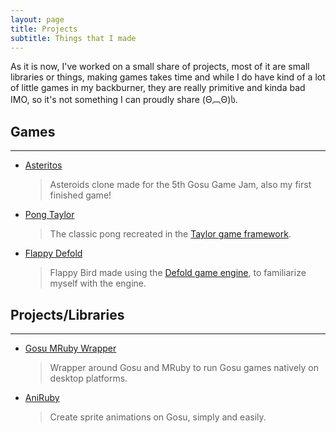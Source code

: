 ```yaml
---
layout: page
title: Projects
subtitle: Things that I made
---
```


As it is now, I've worked on a small share of projects, most of it are small libraries or things,
making games takes time and while I do have kind of a lot of little games in my backburner, they are
really primitive and kinda bad IMO, so it's not something I can proudly share (Θ︹Θ)ს.

## Games

---

- [Asteritos](https://chadow.itch.io/asteritos)
  > Asteroids clone made for the 5th Gosu Game Jam, also my first finished game! 
- [Pong Taylor](https://github.com/chadowo/pong-taylor)
  > The classic pong recreated in the [Taylor game framework](https://github.com/HellRok/Taylor).
- [Flappy Defold](https://chadow.itch.io/flappy-defold)
  > Flappy Bird made using the [Defold game engine](https://defold.com), to familiarize myself with the engine.

## Projects/Libraries

---

- [Gosu MRuby Wrapper](https://github.com/Chadowo/gosu-mruby-wrapper)  
    > Wrapper around Gosu and MRuby to run Gosu games natively on desktop platforms.
- [AniRuby](https://github.com/Chadowo/aniruby)  
    > Create sprite animations on Gosu, simply and easily.
